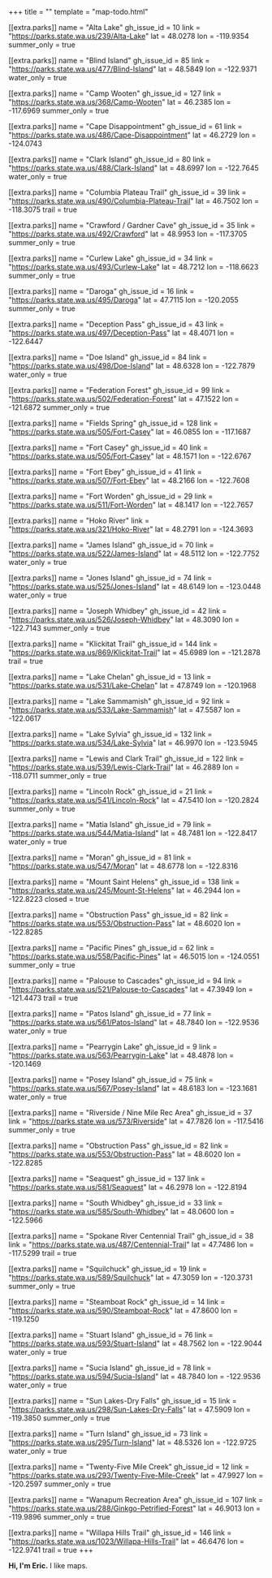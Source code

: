 +++
title = ""
template = "map-todo.html"

[[extra.parks]]
name = "Alta Lake"
gh_issue_id = 10
link = "https://parks.state.wa.us/239/Alta-Lake"
lat = 48.0278
lon = -119.9354
summer_only = true

[[extra.parks]]
name = "Blind Island"
gh_issue_id = 85
link = "https://parks.state.wa.us/477/Blind-Island"
lat = 48.5849
lon = -122.9371
water_only = true

[[extra.parks]]
name = "Camp Wooten"
gh_issue_id = 127
link = "https://parks.state.wa.us/368/Camp-Wooten"
lat = 46.2385
lon = -117.6969
summer_only = true

[[extra.parks]]
name = "Cape Disappointment"
gh_issue_id = 61
link = "https://parks.state.wa.us/486/Cape-Disappointment"
lat = 46.2729
lon = -124.0743

[[extra.parks]]
name = "Clark Island"
gh_issue_id = 80
link = "https://parks.state.wa.us/488/Clark-Island"
lat = 48.6997
lon = -122.7645
water_only = true

[[extra.parks]]
name = "Columbia Plateau Trail"
gh_issue_id = 39
link = "https://parks.state.wa.us/490/Columbia-Plateau-Trail"
lat = 46.7502
lon = -118.3075
trail = true

[[extra.parks]]
name = "Crawford / Gardner Cave"
gh_issue_id = 35
link = "https://parks.state.wa.us/492/Crawford"
lat = 48.9953
lon = -117.3705
summer_only = true

[[extra.parks]]
name = "Curlew Lake"
gh_issue_id = 34
link = "https://parks.state.wa.us/493/Curlew-Lake"
lat = 48.7212
lon = -118.6623
summer_only = true

[[extra.parks]]
name = "Daroga"
gh_issue_id = 16
link = "https://parks.state.wa.us/495/Daroga"
lat = 47.7115
lon = -120.2055
summer_only = true

[[extra.parks]]
name = "Deception Pass"
gh_issue_id = 43
link = "https://parks.state.wa.us/497/Deception-Pass"
lat = 48.4071
lon = -122.6447

[[extra.parks]]
name = "Doe Island"
gh_issue_id = 84
link = "https://parks.state.wa.us/498/Doe-Island"
lat = 48.6328
lon = -122.7879
water_only = true

[[extra.parks]]
name = "Federation Forest"
gh_issue_id = 99
link = "https://parks.state.wa.us/502/Federation-Forest"
lat = 47.1522
lon = -121.6872
summer_only = true

[[extra.parks]]
name = "Fields Spring"
gh_issue_id = 128
link = "https://parks.state.wa.us/505/Fort-Casey"
lat = 46.0855
lon = -117.1687

[[extra.parks]]
name = "Fort Casey"
gh_issue_id = 40
link = "https://parks.state.wa.us/505/Fort-Casey"
lat = 48.1571
lon = -122.6767

[[extra.parks]]
name = "Fort Ebey"
gh_issue_id = 41
link = "https://parks.state.wa.us/507/Fort-Ebey"
lat = 48.2166
lon = -122.7608

[[extra.parks]]
name = "Fort Worden"
gh_issue_id = 29
link = "https://parks.state.wa.us/511/Fort-Worden"
lat = 48.1417
lon = -122.7657

[[extra.parks]]
name = "Hoko River"
link = "https://parks.state.wa.us/321/Hoko-River"
lat = 48.2791
lon = -124.3693

[[extra.parks]]
name = "James Island"
gh_issue_id = 70
link = "https://parks.state.wa.us/522/James-Island"
lat = 48.5112
lon = -122.7752
water_only = true

[[extra.parks]]
name = "Jones Island"
gh_issue_id = 74
link = "https://parks.state.wa.us/525/Jones-Island"
lat = 48.6149
lon = -123.0448
water_only = true

[[extra.parks]]
name = "Joseph Whidbey"
gh_issue_id = 42
link = "https://parks.state.wa.us/526/Joseph-Whidbey"
lat = 48.3090
lon = -122.7143
summer_only = true

[[extra.parks]]
name = "Klickitat Trail"
gh_issue_id = 144
link = "https://parks.state.wa.us/869/Klickitat-Trail"
lat = 45.6989
lon = -121.2878
trail = true

[[extra.parks]]
name = "Lake Chelan"
gh_issue_id = 13
link = "https://parks.state.wa.us/531/Lake-Chelan"
lat = 47.8749
lon = -120.1968

[[extra.parks]]
name = "Lake Sammamish"
gh_issue_id = 92
link = "https://parks.state.wa.us/533/Lake-Sammamish"
lat = 47.5587
lon = -122.0617

[[extra.parks]]
name = "Lake Sylvia"
gh_issue_id = 132
link = "https://parks.state.wa.us/534/Lake-Sylvia"
lat = 46.9970
lon = -123.5945

[[extra.parks]]
name = "Lewis and Clark Trail"
gh_issue_id = 122
link = "https://parks.state.wa.us/539/Lewis-Clark-Trail"
lat = 46.2889
lon = -118.0711
summer_only = true

[[extra.parks]]
name = "Lincoln Rock"
gh_issue_id = 21
link = "https://parks.state.wa.us/541/Lincoln-Rock"
lat = 47.5410
lon = -120.2824
summer_only = true

[[extra.parks]]
name = "Matia Island"
gh_issue_id = 79
link = "https://parks.state.wa.us/544/Matia-Island"
lat = 48.7481
lon = -122.8417
water_only = true

[[extra.parks]]
name = "Moran"
gh_issue_id = 81
link = "https://parks.state.wa.us/547/Moran"
lat = 48.6778
lon = -122.8316

[[extra.parks]]
name = "Mount Saint Helens"
gh_issue_id = 138
link = "https://parks.state.wa.us/245/Mount-St-Helens"
lat = 46.2944
lon = -122.8223
closed = true

[[extra.parks]]
name = "Obstruction Pass"
gh_issue_id = 82
link = "https://parks.state.wa.us/553/Obstruction-Pass"
lat = 48.6020
lon = -122.8285

[[extra.parks]]
name = "Pacific Pines"
gh_issue_id = 62
link = "https://parks.state.wa.us/558/Pacific-Pines"
lat = 46.5015
lon = -124.0551
summer_only = true

[[extra.parks]]
name = "Palouse to Cascades"
gh_issue_id = 94
link = "https://parks.state.wa.us/521/Palouse-to-Cascades"
lat = 47.3949
lon = -121.4473
trail = true

[[extra.parks]]
name = "Patos Island"
gh_issue_id = 77
link = "https://parks.state.wa.us/561/Patos-Island"
lat = 48.7840
lon = -122.9536
water_only = true

[[extra.parks]]
name = "Pearrygin Lake"
gh_issue_id = 9
link = "https://parks.state.wa.us/563/Pearrygin-Lake"
lat = 48.4878
lon = -120.1469

[[extra.parks]]
name = "Posey Island"
gh_issue_id = 75
link = "https://parks.state.wa.us/567/Posey-Island"
lat = 48.6183
lon = -123.1681
water_only = true

[[extra.parks]]
name = "Riverside / Nine Mile Rec Area"
gh_issue_id = 37
link = "https://parks.state.wa.us/573/Riverside"
lat = 47.7826
lon = -117.5416
summer_only = true

[[extra.parks]]
name = "Obstruction Pass"
gh_issue_id = 82
link = "https://parks.state.wa.us/553/Obstruction-Pass"
lat = 48.6020
lon = -122.8285

[[extra.parks]]
name = "Seaquest"
gh_issue_id = 137
link = "https://parks.state.wa.us/581/Seaquest"
lat = 46.2978
lon = -122.8194

[[extra.parks]]
name = "South Whidbey"
gh_issue_id = 33
link = "https://parks.state.wa.us/585/South-Whidbey"
lat = 48.0600
lon = -122.5966

[[extra.parks]]
name = "Spokane River Centennial Trail"
gh_issue_id = 38
link = "https://parks.state.wa.us/487/Centennial-Trail"
lat = 47.7486
lon = -117.5299
trail = true

[[extra.parks]]
name = "Squilchuck"
gh_issue_id = 19
link = "https://parks.state.wa.us/589/Squilchuck"
lat = 47.3059
lon = -120.3731
summer_only = true

[[extra.parks]]
name = "Steamboat Rock"
gh_issue_id = 14
link = "https://parks.state.wa.us/590/Steamboat-Rock"
lat = 47.8600
lon = -119.1250

[[extra.parks]]
name = "Stuart Island"
gh_issue_id = 76
link = "https://parks.state.wa.us/593/Stuart-Island"
lat = 48.7562
lon = -122.9044
water_only = true

[[extra.parks]]
name = "Sucia Island"
gh_issue_id = 78
link = "https://parks.state.wa.us/594/Sucia-Island"
lat = 48.7840
lon = -122.9536
water_only = true

[[extra.parks]]
name = "Sun Lakes-Dry Falls"
gh_issue_id = 15
link = "https://parks.state.wa.us/298/Sun-Lakes-Dry-Falls"
lat = 47.5909
lon = -119.3850
summer_only = true

[[extra.parks]]
name = "Turn Island"
gh_issue_id = 73
link = "https://parks.state.wa.us/295/Turn-Island"
lat = 48.5326
lon = -122.9725
water_only = true

[[extra.parks]]
name = "Twenty-Five Mile Creek"
gh_issue_id = 12
link = "https://parks.state.wa.us/293/Twenty-Five-Mile-Creek"
lat = 47.9927
lon = -120.2597
summer_only = true

[[extra.parks]]
name = "Wanapum Recreation Area"
gh_issue_id = 107
link = "https://parks.state.wa.us/288/Ginkgo-Petrified-Forest"
lat = 46.9013
lon = -119.9896
summer_only = true

[[extra.parks]]
name = "Willapa Hills Trail"
gh_issue_id = 146
link = "https://parks.state.wa.us/1023/Willapa-Hills-Trail"
lat = 46.6476
lon = -122.9741
trail = true
+++

**Hi, I'm Eric.** I like maps.
